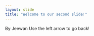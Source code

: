 ```yaml
---
layout: slide
title: "Welcome to our second slide!"
---
```

By Jeewan
Use the left arrow to go back!
